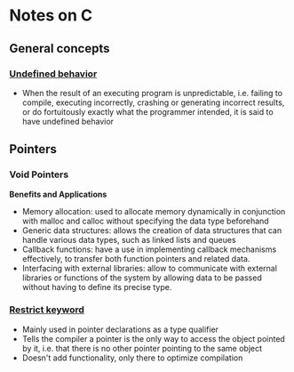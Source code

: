 # Notes on C

## General concepts
### [Undefined behavior](https://www.geeksforgeeks.org/undefined-behavior-c-cpp/)
- When the result of an executing program is unpredictable, i.e. failing to compile, executing incorrectly, crashing or generating incorrect results, or do fortuitously exactly what the programmer intended, it is said to have undefined behavior

## Pointers
### Void Pointers
**Benefits and Applications**
- Memory allocation: used to allocate memory dynamically in conjunction with malloc and calloc without specifying the data type beforehand
- Generic data structures: allows the creation of data structures that can handle various data types, such as linked lists and queues
- Callback functions: have a use in implementing callback mechanisms effectively, to transfer both function pointers and related data.
- Interfacing with external libraries: allow to communicate with external libraries or functions of the system by allowing data to be passed without having to define its precise type.

### [Restrict keyword](https://www.geeksforgeeks.org/restrict-keyword-c/)
- Mainly used in pointer declarations as a type qualifier
- Tells the compiler a pointer is the only way to access the object pointed by it, i.e. that there is no other pointer pointing to the same object
- Doesn't add functionality, only there to optimize compilation
